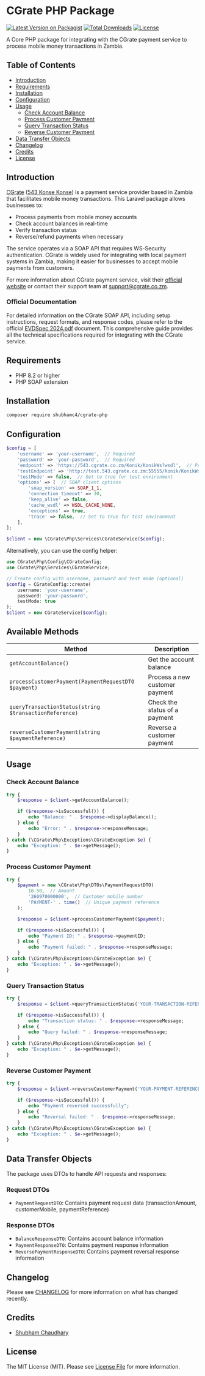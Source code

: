 # CGrate PHP Package

[![Latest Version on Packagist](https://img.shields.io/packagist/v/shubhamc4/cgrate-php.svg)](https://packagist.org/packages/shubhamc4/cgrate-php)
[![Total Downloads](https://img.shields.io/packagist/dt/shubhamc4/cgrate-php.svg)](https://packagist.org/packages/shubhamc4/cgrate-php)
[![License](https://img.shields.io/packagist/l/shubhamc4/cgrate-php.svg)](https://github.com/shubhamc4/cgrate-php/blob/main/LICENSE)

A Core PHP package for integrating with the CGrate payment service to process mobile money transactions in Zambia.

## Table of Contents

- [Introduction](#introduction)
- [Requirements](#requirements)
- [Installation](#installation)
- [Configuration](#configuration)
- [Usage](#usage)
  - [Check Account Balance](#check-account-balance)
  - [Process Customer Payment](#process-customer-payment)
  - [Query Transaction Status](#query-transaction-status)
  - [Reverse Customer Payment](#reverse-customer-payment)
- [Data Transfer Objects](#data-transfer-objects)
- [Changelog](#changelog)
- [Credits](#credits)
- [License](#license)

## Introduction

[CGrate](https://cgrate.co.zm) ([543 Konse Konse](https://www.543.co.zm)) is a payment service provider based in Zambia that facilitates mobile money transactions. This Laravel package allows businesses to:

- Process payments from mobile money accounts
- Check account balances in real-time
- Verify transaction status
- Reverse/refund payments when necessary

The service operates via a SOAP API that requires WS-Security authentication. CGrate is widely used for integrating with local payment systems in Zambia, making it easier for businesses to accept mobile payments from customers.

For more information about CGrate payment service, visit their [official website](https://cgrate.co.zm) or contact their support team at support@cgrate.co.zm.

### Official Documentation

For detailed information on the CGrate SOAP API, including setup instructions, request formats, and response codes, please refer to the official [EVDSpec 2024.pdf](./docs/EVDSpec_2024.pdf) document. This comprehensive guide provides all the technical specifications required for integrating with the CGrate service.

## Requirements

- PHP 8.2 or higher
- PHP SOAP extension

## Installation

```bash
composer require shubhamc4/cgrate-php
```

## Configuration

```php
$config = [
    'username' => 'your-username',  // Required
    'password' => 'your-password',  // Required
    'endpoint' => 'https://543.cgrate.co.zm/Konik/KonikWs?wsdl',  // Production endpoint
    'testEndpoint' => 'http://test.543.cgrate.co.zm:55555/Konik/KonikWs?wsdl',  // Test endpoint
    'testMode' => false,  // Set to true for test environment
    'options' => [  // SOAP client options
        'soap_version' => SOAP_1_1,
        'connection_timeout' => 30,
        'keep_alive' => false,
        'cache_wsdl' => WSDL_CACHE_NONE,
        'exceptions' => true,
        'trace' => false,  // Set to true for test environment
    ],
];

$client = new \CGrate\Php\Services\CGrateService($config);
```

Alternatively, you can use the config helper:

```php
use CGrate\Php\Config\CGrateConfig;
use CGrate\Php\Services\CGrateService;

// Create config with username, password and test mode (optional)
$config = CGrateConfig::create(
    username: 'your-username',
    password: 'your-password',
    testMode: true
);
$client = new CGrateService($config);
```

## Available Methods

| Method                                                 | Description                    |
| ------------------------------------------------------ | ------------------------------ |
| `getAccountBalance()`                                  | Get the account balance        |
| `processCustomerPayment(PaymentRequestDTO $payment)`   | Process a new customer payment |
| `queryTransactionStatus(string $transactionReference)` | Check the status of a payment  |
| `reverseCustomerPayment(string $paymentReference)`     | Reverse a customer payment     |

## Usage

### Check Account Balance

```php
try {
    $response = $client->getAccountBalance();

    if ($response->isSuccessful()) {
        echo "Balance: " . $response->displayBalance();
    } else {
        echo "Error: " . $response->responseMessage;
    }
} catch (\CGrate\Php\Exceptions\CGrateException $e) {
    echo "Exception: " . $e->getMessage();
}
```

### Process Customer Payment

```php
try {
    $payment = new \CGrate\Php\DTOs\PaymentRequestDTO(
        10.50,  // Amount
        '260970000000',  // Customer mobile number
        'PAYMENT-' . time()  // Unique payment reference
    );

    $response = $client->processCustomerPayment($payment);

    if ($response->isSuccessful()) {
        echo "Payment ID: " . $response->paymentID;
    } else {
        echo "Payment failed: " . $response->responseMessage;
    }
} catch (\CGrate\Php\Exceptions\CGrateException $e) {
    echo "Exception: " . $e->getMessage();
}
```

### Query Transaction Status

```php
try {
    $response = $client->queryTransactionStatus('YOUR-TRANSACTION-REFERENCE');

    if ($response->isSuccessful()) {
        echo "Transaction status: " . $response->responseMessage;
    } else {
        echo "Query failed: " . $response->responseMessage;
    }
} catch (\CGrate\Php\Exceptions\CGrateException $e) {
    echo "Exception: " . $e->getMessage();
}
```

### Reverse Customer Payment

```php
try {
    $response = $client->reverseCustomerPayment('YOUR-PAYMENT-REFERENCE');

    if ($response->isSuccessful()) {
        echo "Payment reversed successfully";
    } else {
        echo "Reversal failed: " . $response->responseMessage;
    }
} catch (\CGrate\Php\Exceptions\CGrateException $e) {
    echo "Exception: " . $e->getMessage();
}
```

## Data Transfer Objects

The package uses DTOs to handle API requests and responses:

### Request DTOs

- `PaymentRequestDTO`: Contains payment request data (transactionAmount, customerMobile, paymentReference)

### Response DTOs

- `BalanceResponseDTO`: Contains account balance information
- `PaymentResponseDTO`: Contains payment response information
- `ReversePaymentResponseDTO`: Contains payment reversal response information

## Changelog

Please see [CHANGELOG](CHANGELOG.md) for more information on what has changed recently.

## Credits

- [Shubham Chaudhary](https://github.com/shubhamc4)

## License

The MIT License (MIT). Please see [License File](LICENSE) for more information.
